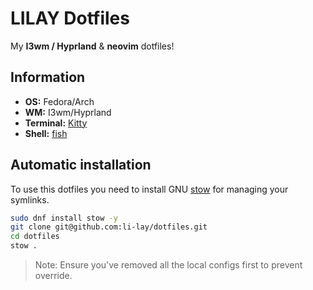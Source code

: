# LILAY Dotfiles

My **I3wm / Hyprland** & **neovim** dotfiles!

## Information

- **OS:** Fedora/Arch
- **WM:** I3wm/Hyprland
- **Terminal:** [Kitty](https://github.com/kovidgoyal/kitty)
- **Shell:** [fish](https://fishshell.com/)

## Automatic installation

To use this dotfiles you need to install GNU [stow](https://www.gnu.org/software/stow/stow.html) for managing your symlinks.

```sh
sudo dnf install stow -y
git clone git@github.com:li-lay/dotfiles.git
cd dotfiles
stow .
```

> Note: Ensure you've removed all the local configs first to prevent override.
